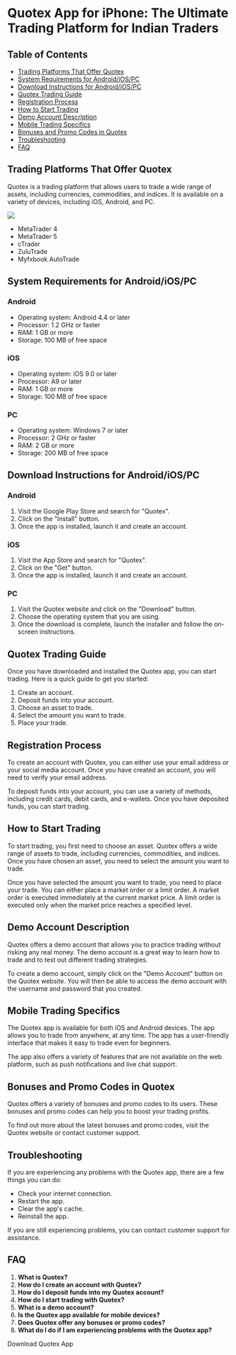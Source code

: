# Quotex App for iPhone: The Ultimate Trading Platform for Indian Traders

## Table of Contents

-   [Trading Platforms That Offer
    Quotex](\%22#trading-platforms-that-offer-quotex\%22)
-   [System Requirements for
    Android/iOS/PC](\%22#system-requirements-for-android-ios-pc\%22)
-   [Download Instructions for
    Android/iOS/PC](\%22#download-instructions-for-android-ios-pc\%22)
-   [Quotex Trading Guide](\%22#quotex-trading-guide\%22)
-   [Registration Process](\%22#registration-process\%22)
-   [How to Start Trading](\%22#how-to-start-trading\%22)
-   [Demo Account Description](\%22#demo-account-description\%22)
-   [Mobile Trading Specifics](\%22#mobile-trading-specifics\%22)
-   [Bonuses and Promo Codes in
    Quotex](\%22#bonuses-and-promo-codes-in-quotex\%22)
-   [Troubleshooting](\%22#troubleshooting\%22)
-   [FAQ](\%22#faq\%22)

## Trading Platforms That Offer Quotex

Quotex is a trading platform that allows users to trade a wide range of
assets, including currencies, commodities, and indices. It is available
on a variety of devices, including iOS, Android, and PC.

[![](https://static.quotex.io/files/1_en/300_250.jpg)](https://traff.sbs/brokerqxsignupf)

-   MetaTrader 4
-   MetaTrader 5
-   cTrader
-   ZuluTrade
-   Myfxbook AutoTrade

## System Requirements for Android/iOS/PC

### Android

-   Operating system: Android 4.4 or later
-   Processor: 1.2 GHz or faster
-   RAM: 1 GB or more
-   Storage: 100 MB of free space

### iOS

-   Operating system: iOS 9.0 or later
-   Processor: A9 or later
-   RAM: 1 GB or more
-   Storage: 100 MB of free space

### PC

-   Operating system: Windows 7 or later
-   Processor: 2 GHz or faster
-   RAM: 2 GB or more
-   Storage: 200 MB of free space

## Download Instructions for Android/iOS/PC

### Android

1.  Visit the Google Play Store and search for "Quotex".
2.  Click on the "Install" button.
3.  Once the app is installed, launch it and create an account.

### iOS

1.  Visit the App Store and search for "Quotex".
2.  Click on the "Get" button.
3.  Once the app is installed, launch it and create an account.

### PC

1.  Visit the Quotex website and click on the "Download" button.
2.  Choose the operating system that you are using.
3.  Once the download is complete, launch the installer and follow the
    on-screen instructions.

## Quotex Trading Guide

Once you have downloaded and installed the Quotex app, you can start
trading. Here is a quick guide to get you started:

1.  Create an account.
2.  Deposit funds into your account.
3.  Choose an asset to trade.
4.  Select the amount you want to trade.
5.  Place your trade.

## Registration Process

To create an account with Quotex, you can either use your email address
or your social media account. Once you have created an account, you will
need to verify your email address.

To deposit funds into your account, you can use a variety of methods,
including credit cards, debit cards, and e-wallets. Once you have
deposited funds, you can start trading.

## How to Start Trading

To start trading, you first need to choose an asset. Quotex offers a
wide range of assets to trade, including currencies, commodities, and
indices. Once you have chosen an asset, you need to select the amount
you want to trade.

Once you have selected the amount you want to trade, you need to place
your trade. You can either place a market order or a limit order. A
market order is executed immediately at the current market price. A
limit order is executed only when the market price reaches a specified
level.

## Demo Account Description

Quotex offers a demo account that allows you to practice trading without
risking any real money. The demo account is a great way to learn how to
trade and to test out different trading strategies.

To create a demo account, simply click on the "Demo Account"
button on the Quotex website. You will then be able to access the demo
account with the username and password that you created.

## Mobile Trading Specifics

The Quotex app is available for both iOS and Android devices. The app
allows you to trade from anywhere, at any time. The app has a
user-friendly interface that makes it easy to trade even for beginners.

The app also offers a variety of features that are not available on the
web platform, such as push notifications and live chat support.

## Bonuses and Promo Codes in Quotex

Quotex offers a variety of bonuses and promo codes to its users. These
bonuses and promo codes can help you to boost your trading profits.

To find out more about the latest bonuses and promo codes, visit the
Quotex website or contact customer support.

## Troubleshooting

If you are experiencing any problems with the Quotex app, there are a
few things you can do:

-   Check your internet connection.
-   Restart the app.
-   Clear the app\'s cache.
-   Reinstall the app.

If you are still experiencing problems, you can contact customer support
for assistance.

## FAQ

1.  **What is Quotex?**
2.  **How do I create an account with Quotex?**
3.  **How do I deposit funds into my Quotex account?**
4.  **How do I start trading with Quotex?**
5.  **What is a demo account?**
6.  **Is the Quotex app available for mobile devices?**
7.  **Does Quotex offer any bonuses or promo codes?**
8.  **What do I do if I am experiencing problems with the Quotex app?**

Download Quotex App

